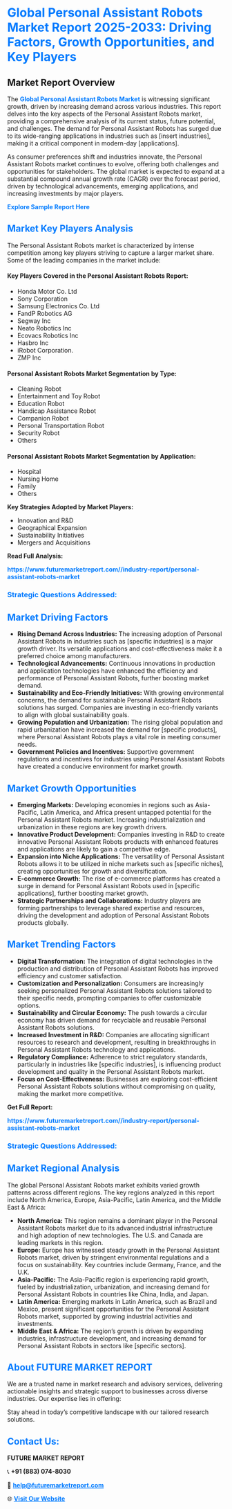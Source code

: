 <h1 style="color: #007BFF;">Global Personal Assistant Robots Market Report 2025-2033: Driving Factors, Growth Opportunities, and Key Players</h1>

<section id="overview">
<h2>Market Report Overview</h2>
<p>The <a href="https://www.futuremarketreport.com//industry-report/personal-assistant-robots-market" style="color: #007BFF; text-decoration: none;"><strong>Global Personal Assistant Robots Market</strong></a> is witnessing significant growth, driven by increasing demand across various industries. This report delves into the key aspects of the Personal Assistant Robots market, providing a comprehensive analysis of its current status, future potential, and challenges. The demand for Personal Assistant Robots has surged due to its wide-ranging applications in industries such as [insert industries], making it a critical component in modern-day [applications].</p>
<p>As consumer preferences shift and industries innovate, the Personal Assistant Robots market continues to evolve, offering both challenges and opportunities for stakeholders. The global market is expected to expand at a substantial compound annual growth rate (CAGR) over the forecast period, driven by technological advancements, emerging applications, and increasing investments by major players.</p>
</section>

<section id="overview">
<p><a href="https://www.futuremarketreport.com//request-sample/reportId=56256" style="color: #007BFF; text-decoration: none;"><strong>Explore Sample Report Here</strong></a></p>
</section>

<section id="key-players">
<h2 style="color: #007BFF;">Market Key Players Analysis</h2>
<p>The Personal Assistant Robots market is characterized by intense competition among key players striving to capture a larger market share. Some of the leading companies in the market include:</p>
<h4>Key Players Covered in the Personal Assistant Robots Report:</h4>
<ul><li>Honda Motor Co. Ltd</li><li>Sony Corporation</li><li>Samsung Electronics Co. Ltd</li><li>FandP Robotics AG</li><li>Segway Inc</li><li>Neato Robotics Inc</li><li>Ecovacs Robotics Inc</li><li>Hasbro Inc</li><li>iRobot Corporation.</li><li>ZMP Inc</li></ul>
<h4>Personal Assistant Robots Market Segmentation by Type:</h4>
<ul><li>Cleaning Robot</li><li>Entertainment and Toy Robot</li><li>Education Robot</li><li>Handicap Assistance Robot</li><li>Companion Robot</li><li>Personal Transportation Robot</li><li>Security Robot</li><li>Others</li></ul>

<h4>Personal Assistant Robots Market Segmentation by Application:</h4>
<ul><li>Hospital</li><li>Nursing Home</li><li>Family</li><li>Others</li></ul>
<p><strong>Key Strategies Adopted by Market Players:</strong></p>
<ul>
<li>Innovation and R&D</li>
<li>Geographical Expansion</li>
<li>Sustainability Initiatives</li>
<li>Mergers and Acquisitions</li>
</ul>
</section>

<section>
<p><strong>Read Full Analysis: </strong></p><a href="https://www.futuremarketreport.com//industry-report/personal-assistant-robots-market" style="color: #007BFF; text-decoration: none;"><strong>https://www.futuremarketreport.com//industry-report/personal-assistant-robots-market</strong></a>
<h3 style="color: #007BFF;">Strategic Questions Addressed:</h3>
</section>

<section id="driving-factors">
<h2 style="color: #007BFF;">Market Driving Factors</h2>
<ul>
<li><strong>Rising Demand Across Industries:</strong> The increasing adoption of Personal Assistant Robots in industries such as [specific industries] is a major growth driver. Its versatile applications and cost-effectiveness make it a preferred choice among manufacturers.</li>
<li><strong>Technological Advancements:</strong> Continuous innovations in production and application technologies have enhanced the efficiency and performance of Personal Assistant Robots, further boosting market demand.</li>
<li><strong>Sustainability and Eco-Friendly Initiatives:</strong> With growing environmental concerns, the demand for sustainable Personal Assistant Robots solutions has surged. Companies are investing in eco-friendly variants to align with global sustainability goals.</li>
<li><strong>Growing Population and Urbanization:</strong> The rising global population and rapid urbanization have increased the demand for [specific products], where Personal Assistant Robots plays a vital role in meeting consumer needs.</li>
<li><strong>Government Policies and Incentives:</strong> Supportive government regulations and incentives for industries using Personal Assistant Robots have created a conducive environment for market growth.</li>
</ul>
</section>

<section id="growth-opportunities">
<h2 style="color: #007BFF;">Market Growth Opportunities</h2>
<ul>
<li><strong>Emerging Markets:</strong> Developing economies in regions such as Asia-Pacific, Latin America, and Africa present untapped potential for the Personal Assistant Robots market. Increasing industrialization and urbanization in these regions are key growth drivers.</li>
<li><strong>Innovative Product Development:</strong> Companies investing in R&D to create innovative Personal Assistant Robots products with enhanced features and applications are likely to gain a competitive edge.</li>
<li><strong>Expansion into Niche Applications:</strong> The versatility of Personal Assistant Robots allows it to be utilized in niche markets such as [specific niches], creating opportunities for growth and diversification.</li>
<li><strong>E-commerce Growth:</strong> The rise of e-commerce platforms has created a surge in demand for Personal Assistant Robots used in [specific applications], further boosting market growth.</li>
<li><strong>Strategic Partnerships and Collaborations:</strong> Industry players are forming partnerships to leverage shared expertise and resources, driving the development and adoption of Personal Assistant Robots products globally.</li>
</ul>
</section>

<section id="trending-factors">
<h2 style="color: #007BFF;">Market Trending Factors</h2>
<ul>
<li><strong>Digital Transformation:</strong> The integration of digital technologies in the production and distribution of Personal Assistant Robots has improved efficiency and customer satisfaction.</li>
<li><strong>Customization and Personalization:</strong> Consumers are increasingly seeking personalized Personal Assistant Robots solutions tailored to their specific needs, prompting companies to offer customizable options.</li>
<li><strong>Sustainability and Circular Economy:</strong> The push towards a circular economy has driven demand for recyclable and reusable Personal Assistant Robots solutions.</li>
<li><strong>Increased Investment in R&D:</strong> Companies are allocating significant resources to research and development, resulting in breakthroughs in Personal Assistant Robots technology and applications.</li>
<li><strong>Regulatory Compliance:</strong> Adherence to strict regulatory standards, particularly in industries like [specific industries], is influencing product development and quality in the Personal Assistant Robots market.</li>
<li><strong>Focus on Cost-Effectiveness:</strong> Businesses are exploring cost-efficient Personal Assistant Robots solutions without compromising on quality, making the market more competitive.</li>
</ul>
</section>

<section>
<p><strong>Get Full Report: </strong></p><a href="https://www.futuremarketreport.com//industry-report/personal-assistant-robots-market" style="color: #007BFF; text-decoration: none;"><strong>https://www.futuremarketreport.com//industry-report/personal-assistant-robots-market</strong></a>
<h3 style="color: #007BFF;">Strategic Questions Addressed:</h3>
</section>


<section id="regional-analysis">
<h2 style="color: #007BFF;">Market Regional Analysis</h2>
<p>The global Personal Assistant Robots market exhibits varied growth patterns across different regions. The key regions analyzed in this report include North America, Europe, Asia-Pacific, Latin America, and the Middle East & Africa:</p>
<ul>
<li><strong>North America:</strong> This region remains a dominant player in the Personal Assistant Robots market due to its advanced industrial infrastructure and high adoption of new technologies. The U.S. and Canada are leading markets in this region.</li>
<li><strong>Europe:</strong> Europe has witnessed steady growth in the Personal Assistant Robots market, driven by stringent environmental regulations and a focus on sustainability. Key countries include Germany, France, and the U.K.</li>
<li><strong>Asia-Pacific:</strong> The Asia-Pacific region is experiencing rapid growth, fueled by industrialization, urbanization, and increasing demand for Personal Assistant Robots in countries like China, India, and Japan.</li>
<li><strong>Latin America:</strong> Emerging markets in Latin America, such as Brazil and Mexico, present significant opportunities for the Personal Assistant Robots market, supported by growing industrial activities and investments.</li>
<li><strong>Middle East & Africa:</strong> The region’s growth is driven by expanding industries, infrastructure development, and increasing demand for Personal Assistant Robots in sectors like [specific sectors].</li>
</ul>
</section>

<footer>
<h2 style="color: #007BFF;">About FUTURE MARKET REPORT</h2>
<p>We are a trusted name in market research and advisory services, delivering actionable insights and strategic support to businesses across diverse industries. Our expertise lies in offering:</p>

<p>Stay ahead in today’s competitive landscape with our tailored research solutions.</p>

<h2 style="color: #007BFF;">Contact Us:</h2>
<p><strong>FUTURE MARKET REPORT</strong></p>
<p>📞 <strong>+91 (883) 074-8030</strong></p>
<p>📧 <strong><a href="mailto:help@futuremarketreport.com" style="color: #007BFF;">help@futuremarketreport.com</a></strong></p>
<p>🌐 <strong><a href="https://www.futuremarketreport.com/" style="color: #007BFF;">Visit Our Website</a></strong></p>
</footer>